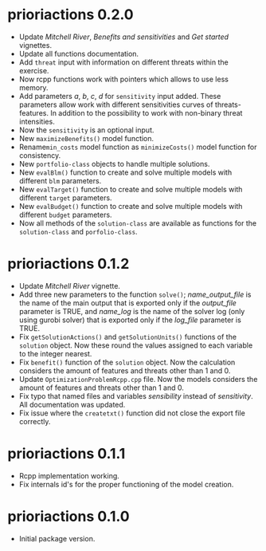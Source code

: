 # prioriactions 0.2.0

- Update *Mitchell River*, *Benefits and sensitivities* and *Get started* vignettes.
- Update all functions documentation.
- Add `threat` input with information on different threats within the exercise.
- Now rcpp functions work with pointers which allows to use less memory.
- Add parameters *a*, *b*, *c*, *d* for `sensitivity` input added. These parameters
allow work with different sensitivities curves of threats-features. In addition to the possibility to work with non-binary threat intensities.
- Now the `sensitivity` is an optional input.
- New `maximizeBenefits()` model function.
- Rename`min_costs` model function as `minimizeCosts()` model function for consistency.
- New `portfolio-class` objects to handle multiple solutions.
- New `evalBlm()` function to create and solve multiple models with different `blm` parameters.
- New `evalTarget()` function to create and solve multiple models with different `target` parameters.
- New `evalBudget()` function to create and solve multiple models with different `budget` parameters.
- Now all methods of the `solution-class` are available as functions for the `solution-class` and `porfolio-class`.

# prioriactions 0.1.2

- Update *Mitchell River* vignette.
- Add three new parameters to the function `solve()`; *name_output_file* is the name of the main output that is exported only if the *output_file* parameter is TRUE, and *name_log* is the name of the solver log (only using gurobi solver) that is exported only if the *log_file* parameter is TRUE.
- Fix `getSolutionActions()` and `getSolutionUnits()` functions of the `solution` object. Now these round the values assigned to each variable to the integer nearest.
- Fix `benefit()` function of the `solution` object. Now the calculation considers the amount of features and threats other than 1 and 0.
- Update `OptimizationProblemRcpp.cpp` file. Now the models considers the amount of features and threats other than 1 and 0.
- Fix typo that named files and variables *sensibility* instead of *sensitivity*. All documentation was updated.
- Fix issue where the `createtxt()` function did not close the export file correctly.

# prioriactions 0.1.1

- Rcpp implementation working.
- Fix internals id's for the proper functioning of the model creation.

# prioriactions 0.1.0

- Initial package version.
